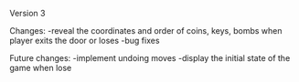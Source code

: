 Version 3

Changes:
-reveal the coordinates and order of coins, keys, bombs when player exits the door or loses
-bug fixes

Future changes:
-implement undoing moves
-display the initial state of the game when lose